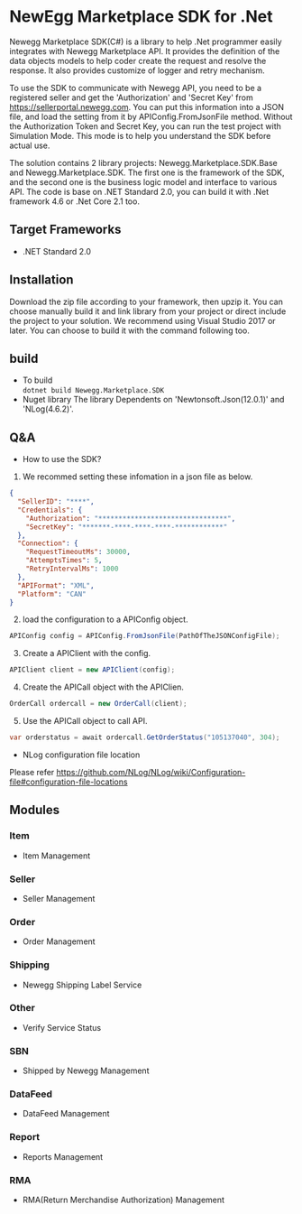 # NewEgg Marketplace SDK for .Net

Newegg Marketplace SDK(C#) is a library to help .Net programmer easily integrates with Newegg Marketplace API. It provides the definition of the data objects models to help coder create the request and resolve the response. It also provides customize of logger and retry mechanism. 

To use the SDK to communicate with Newegg API, you need to be a registered seller and get the 'Authorization' and 'Secret Key' from https://sellerportal.newegg.com. You can put this information into a JSON file, and load the setting from it by APIConfig.FromJsonFile method.
Without the Authorization Token and Secret Key, you can run the test project with Simulation Mode. This mode is to help you understand the SDK before actual use.  

The solution contains 2 library projects: Newegg.Marketplace.SDK.Base and Newegg.Marketplace.SDK. The first one is the framework of the SDK, and the second one is the business logic model and interface to various API. The code is base on .NET Standard 2.0, you can build it with .Net framework 4.6 or .Net Core 2.1 too.


## Target Frameworks

* .NET Standard 2.0 

## Installation

Download the zip file according to your framework, then upzip it.
You can choose manually build it and link library from your project or direct include the project to your solution.
We recommend using Visual Studio 2017 or later. You can choose to build it with the command following too.


## build
- To build  
    `dotnet build Newegg.Marketplace.SDK`    
- Nuget library
    The library Dependents on 'Newtonsoft.Json(12.0.1)' and 'NLog(4.6.2)'.
    

## Q&A
- How to use the SDK?
1. We recommed setting these infomation in a json file as below. 
```json
{    
  "SellerID": "****",
  "Credentials": {
    "Authorization": "********************************",
    "SecretKey": "*******-****-****-****-************"
  },
  "Connection": {
    "RequestTimeoutMs": 30000,
    "AttemptsTimes": 5,
    "RetryIntervalMs": 1000
  },
  "APIFormat": "XML",
  "Platform": "CAN"
}
```

2. load the configuration to a APIConfig object.
```csharp
APIConfig config = APIConfig.FromJsonFile(PathOfTheJSONConfigFile);
```
3. Create a APIClient with the config.
```csharp
APIClient client = new APIClient(config);
```
4. Create the APICall object with the APIClien.
```csharp
OrderCall ordercall = new OrderCall(client);
```
5. Use the APICall object to call API.
```csharp
var orderstatus = await ordercall.GetOrderStatus("105137040", 304);
```    

- NLog configuration file location
    
Please refer https://github.com/NLog/NLog/wiki/Configuration-file#configuration-file-locations


## Modules

### Item
- Item Management

### Seller
- Seller Management

### Order
- Order Management

### Shipping
- Newegg Shipping Label Service

### Other
- Verify Service Status

### SBN
- Shipped by Newegg Management

### DataFeed
- DataFeed Management

### Report
- Reports Management

### RMA
- RMA(Return Merchandise Authorization) Management

